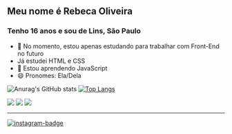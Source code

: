 ## Meu nome é Rebeca Oliveira 
### Tenho 16 anos e sou de Lins, São Paulo   

- 🔭 No momento, estou apenas estudando para trabalhar com Front-End no futuro
- Já estudei HTML e CSS  
- 🌱 Estou aprendendo JavaScript 
- 😄 Pronomes: Ela/Dela

![Anurag's GitHub stats](https://github-readme-stats.vercel.app/api?username=rebsoli&show_icons=true&theme=tokyonight)
[![Top Langs](https://github-readme-stats.vercel.app/api/top-langs/?username=rebsoli&layout=compact&theme=tokyonight)](https://github.com/anuraghazra/github-readme-stats)

<div style="display: inline-block">
  <img src="https://img.shields.io/badge/HTML5-E34F26?style=for-the-badge&logo=html5&logoColor=white">    
  <img src="https://img.shields.io/badge/CSS3-1572B6?style=for-the-badge&logo=css3&logoColor=white">    
  <img src="https://img.shields.io/badge/JavaScript-F7DF1E?style=for-the-badge&logo=javascript&logoColor=black">    
</div>

---
<a href="https://www.instagram.com/rebs_oliveira01/" traget=_blank><img src= "https://img.shields.io/badge/Instagram-E4405F?style=for-the-badge&logo=instagram&logoColor=white" alt="instagram-badge"></a>

